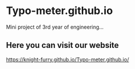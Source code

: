# Typo-meter.github.io
Mini project of 3rd year of engineering...
## Here you can visit our website 
https://knight-furry.github.io/Typo-meter.github.io/
